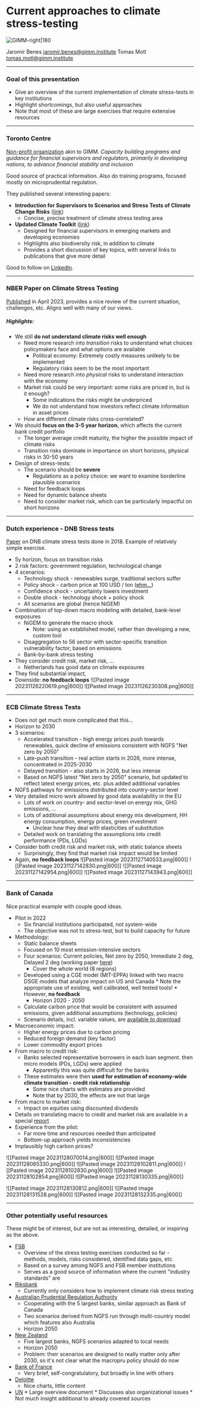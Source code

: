 # Current approaches to climate stress-testing

![GIMM-right|180](gimm-alt-white-bkg.png)

Jaromir Benes jaromir.benes@gimm.institute
Tomas Motl tomas.motl@gimm.institute

---
### Goal of this presentation

* Give an overview of the current implementation of climate stress-tests in key institutions
* Highlight shortcomings, but also useful approaches
* Note that most of these are large exercises that require extensive resources

---

### Toronto Centre

[Non-profit organization](https://www.torontocentre.org/) akin to GIMM.
*Capacity building programs and guidance for financial supervisors and regulators, primarily in developing nations, to advance financial stability and inclusion*

Good source of practical information. Also do training programs, focused mostly on microprudential regulation.

They published several interesting papers:
* **Introduction for Supervisors to Scenarios and Stress Tests of Climate Change Risks** ([link](https://www.torontocentre.org/index.php?option=com_content&view=article&id=442&Itemid=99))
	* Concise, precise treatment of climate stress testing area
* **Updated Climate Toolkit** ([link](https://www.torontocentre.org/index.php?option=com_content&view=article&id=416&Itemid=99))
	* Designed for financial supervisors in emerging markets and developing economies
	* Highlights also biodiversity risk, in addition to climate
	* Provides a short discussion of key topics, with several links to publications that give more detail

Good to follow on [LinkedIn](https://www.linkedin.com/company/toronto-centre/).

---

### NBER Paper on Climate Stress Testing

[Published](https://nber.org/papers/w31097) in April 2023, provides a nice review of the current situation, challenges, etc. 
Aligns well with many of our views.

##### Highlights:
* We still **do not understand climate risks well enough**
	* Need more research into *transition* risks to understand what choices policymakers face and what options are available
		* Political economy: Extremely costly measures unlikely to be implemented
		* Regulatory risks seem to be the most important
	* Need more research into *physical* risks to understand interaction with the economy
	* Market risk could be very important:  some risks are priced in, but is it enough? 
		* Some indications the risks might be underpriced
		* We do not understand how investors reflect climate information in asset prices
	* How are different climate risks cross-correlated?
* We should **focus on the 3-5 year horizon**, which affects the current bank credit portfolio
	* The longer average credit maturity, the higher the possible impact of climate risks
	* Transition risks dominate in importance on short horizons, physical risks in 30-50 years
* Design of stress-tests:
	* The scenario should be **severe**
		* Regulations as a policy choice: we want to examine borderline plausible scenarios
	* Need for feedback loops
	* Need for dynamic balance sheets
	* Need to consider market risk, which can be particularly impactful on short horizons

---

### Dutch experience - DNB Stress tests

[Paper](https://www.dnb.nl/media/pdnpdalc/201810_nr-_7_-2018-_an_energy_transition_risk_stress_test_for_the_financial_system_of_the_netherlands.pdf) on DNB climate stress tests done in 2018. Example of relatively simple exercise.

* 5y horizon, focus on transition risks
* 2 risk factors: government regulation, technological change
* 4 scenarios: 
	* Technology shock - renewables surge, traditional sectors suffer
	* Policy shock - carbon price at 100 USD / ton ([ehm...](https://tradingeconomics.com/commodity/carbon))
	* Confidence shock - uncertainty lowers investment
	* Double shock - technology shock + policy shock
	* All scenarios are global (hence NiGEM)
* Combination of top-down macro modeling with detailed, bank-level exposures
	* NiGEM to generate the macro shock
		* Note: using an established model, rather than developing a new, custom tool
	* Disaggregation to 56 sector with sector-specific transition vulnerability factor, based on emissions
	* Bank-by-bank stress testing
* They consider credit risk, market risk, ...
	* Netherlands has good data on climate exposures
* They find substantial impact,
* Downside: **no feedback loops**
![[Pasted image 20231126220619.png|600]]
![[Pasted image 20231126230308.png|600]]

---

### ECB Climate Stress Tests

* Does not get much more complicated that this...
* Horizon to 2030
* 3 scenarios:
	* Accelerated transition - high energy prices push towards renewables, quick decline of emissions consistent with NGFS "Net zero by 2050"
	* Late-push transition - real action starts in 2026, more intense, concentrated in 2025-2030
	* Delayed transition - also starts in 2026, but less intense
	* Based on NGFS latest "Net zero by 2050" scenario, but updated to reflect latest energy prices, etc. plus added additional variables
* NGFS pathways for emissions distributed into country-sector level
* Very detailed micro work allowed by good data availability in the EU
	* Lots of work on country- and sector-level on energy mix, GHG emissions, ... 
	* Lots of additional assumptions about energy mix development, HH energy consumption, energy prices, green investment
		* Unclear how they deal with elasticities of substitution
	* Detailed work on translating the assumptions into credit performance (PDs, LGDs)
* Consider both credit risk and market risk, with static balance sheets
	* Surprisingly, they find that market risk impact would be limited
* Again, **no feedback loops**
![[Pasted image 20231127140533.png|600]]
![[Pasted image 20231127142830.png|600]]
![[Pasted image 20231127142954.png|600]]
![[Pasted image 20231127143943.png|600]]

---

### Bank of Canada

Nice practical example with couple good ideas. 

* Pilot in 2022
	* Six financial institutions participated, not system-wide
	* The objective was not to stress-test, but to build capacity for future
* Methodology:
	* Static balance sheets
	* Focused on 10 most emission-intensive sectors
	* Four scenarios: Current policies, Net zero by 2050, Immediate 2 deg, Delayed 2 deg (working paper [here](https://www.bankofcanada.ca/2022/01/staff-discussion-paper-2022-1/))
		* Cover the whole world (8 regions)
	* Developed using a CGE model (MIT-EPPA) linked with two macro DSGE models that analyze impact on US and Canada
			* Note the appropriate use of existing, well calibrated, well tested tools! 
			* However, **no feedback**
		* Horizon 2020 - 2050
	* Calculate carbon price that would be consistent with assumed emissions, given additional assumptions (technology, policies)
	* Scenario details, incl. variable values, are [available to download](https://www.bankofcanada.ca/2022/01/climate-transition-scenario-data/)
* Macroeconomic impact:
	* Higher energy prices due to carbon pricing
	* Reduced foreign demand (key factor)
	* Lower commodity export prices
* From macro to credit risk:
	* Banks selected representative borrowers in each loan segment. then micro models (PDs, LGDs) were applied
		* Apparently this was quite difficult for the banks
	* These estimates were then **used for estimation of economy-wide climate transition - credit risk relationship**
		* Some nice charts with estimates are provided
		* Note that by 2030, the effects are not that large
* From macro to market risk:
	* Impact on equities using discounted dividends
* Details on translating macro to credit and market risk are available in a special [report](https://www.bankofcanada.ca/wp-content/uploads/2021/11/tr120.pdf)
* Experience from the pilot:
	* Far more time and resources needed than anticipated
	* Bottom-up approach yields inconsistencies
* Implausibly high carbon prices?

![[Pasted image 20231128070014.png|600]]
![[Pasted image 20231128065330.png|600]]
![[Pasted image 20231128102811.png|600]]
![[Pasted image 20231128102830.png|600]]
![[Pasted image 20231128102854.png|600]]
![[Pasted image 20231128130335.png|600]]

![[Pasted image 20231128130812.png|600]]
![[Pasted image 20231128131528.png|600]]
![[Pasted image 20231128132335.png|600]]

---

### Other potentially useful resources

These might be of interest, but are not as interesting, detailed, or inspiring as the above.

* [FSB](https://www.fsb.org/wp-content/uploads/P151122.pdf) 
	* Overview of the stress testing exercises conducted so far - methods, models, risks considered, identified data gaps, etc.
	* Based on a survey among NGFS and FSB member institutions
	* Serves as a good source of information where the current "industry standards" are
* [Riksbank](https://www.riksbank.se/en-gb/about-the-riksbank/the-tasks-of-the-riksbank/the-riksbanks-work-on-sustainability/climate-report/the-riksbanks-climate-report2/focus-riksbank-plans-stress-test-of-climate-risks-in-swedish-banks/) 
	* Currently only considers how to implement climate risk stress testing
* [Australian Prudential Regulation Authority](https://www.apra.gov.au/climate-vulnerability-assessment-november-2022)  
	* Cooperating with the 5 largest banks, similar approach as Bank of Canada	
	* Two scenarios derived from NGFS run through multi-country model which features also Australia
	* Horizon 2050
* [New Zealand](https://www.rbnz.govt.nz/financial-stability/stress-testing-regulated-entities/climate-stress-test)
	* Five largest banks, NGFS scenarios adapted to local needs
	* Horizon 2050
	* Problem: their scenarios are designed to really matter only after 2030, so it's not clear what the macropru policy should do now
* [Bank of France](https://publications.banque-france.fr/en/climate-scenario-analysis-assess-financial-risks-some-encouraging-first-steps)
	* Very brief, self-congratulatory, but broadly in line with others
* [Deloitte](https://www2.deloitte.com/bn/en/pages/financial-services/articles/climate-related-risk-stress-testing.html)
	* Nice charts, little content
* [UN](https://www.unepfi.org/themes/climate-change/good-practice-guide-to-climate-stress-testing/)
		* Large overview document 
		* Discusses also organizational issues
		* Not much insight additional to already covered sources

